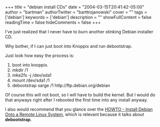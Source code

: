 +++
title = "debian install CDs"
date = "2004-03-15T20:41:42-05:00"
author = "bartman"
authorTwitter = "barttrojanowski"
cover = ""
tags = ['debian']
keywords = ['debian']
description = ""
showFullContent = false
readingTime = false
hideComments = false
+++

<p>I've just realized that I never have to burn another stinking Debian
installer CD.</p>

<p>Why bother, if I can just boot into Knoppix and run debootstrap.</p>

<p>Just look how easy the process is:</p>

<ol>
<li> boot into knoppix.
<li> mkdir /1
<li> mke2fs -j /dev/sda1
<li> mount /dev/sda1 /1
<li> debootstrap sarge /1 http://ftp.debian.org/debian
</ol>

<p>Of course this will not boot, so I will have to build the kernel.  But 
I would do that anyways right after I rebooted the first time into any 
install anyway.</p>

<p>I also would recommend that you glance over the 
<a href=http://trilldev.sourceforge.net/files/remotedeb.html
>HOWTO - Install Debian Onto a Remote Linux System</a>, which is 
relevant because it talks about <b>debootstrap</b>.</p>
